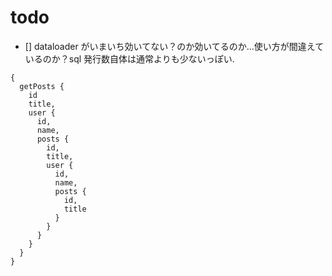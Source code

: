 # todo
- [] dataloader がいまいち効いてない？のか効いてるのか...使い方が間違えているのか？sql 発行数自体は通常よりも少ないっぽい.
```
{
  getPosts {
    id
    title,
    user {
      id,
      name,
      posts {
        id,
        title,
        user {
          id,
          name,
          posts {
            id,
            title
          }
        }
      }
    }
  }
}
```